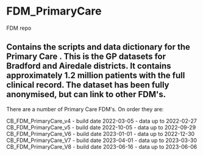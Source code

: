 # FDM_PrimaryCare
FDM repo

## Contains the scripts and data dictionary for the Primary Care . This is the GP datasets for Bradford and Airedale districts. It contains approximately 1.2 million patients with the full clinical record. The dataset has been fully anonymised, but can link to other FDM's.
There are a number of Primary Care FDM's. On order they are:

CB_FDM_PrimaryCare_v4 - build date 2022-03-05 - data up to 2022-02-27
CB_FDM_PrimaryCare_v5 - build date 2022-10-05 - data up to 2022-09-29
CB_FDM_PrimaryCare_V6 - build date 2023-01-01 - data up to 2022-12-30
CB_FDM_PrimaryCare_V7 - build date 2023-04-01 - data up to 2023-03-30
CB_FDM_PrimaryCare_V8 - build date 2023-06-16 - data up to 2023-06-06



